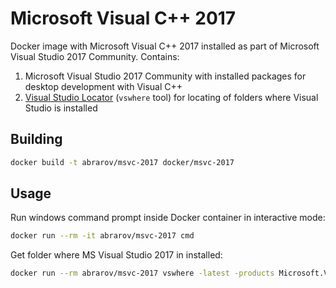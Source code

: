 # Microsoft Visual C++ 2017
 
Docker image with Microsoft Visual C++ 2017 installed as part of Microsoft Visual Studio 2017 Community. Contains:

1. Microsoft Visual Studio 2017 Community with installed packages for desktop development with Visual C++
1. [Visual Studio Locator](https://github.com/Microsoft/vswhere) (`vswhere` tool) for locating of folders where Visual Studio is installed

## Building

```bash
docker build -t abrarov/msvc-2017 docker/msvc-2017
```

## Usage

Run windows command prompt inside Docker container in interactive mode:

```bash
docker run --rm -it abrarov/msvc-2017 cmd
```

Get folder where MS Visual Studio 2017 in installed:

```bash
docker run --rm abrarov/msvc-2017 vswhere -latest -products Microsoft.VisualStudio.Product.Community -version '[15.0,16.0)' -property installationPath
```

